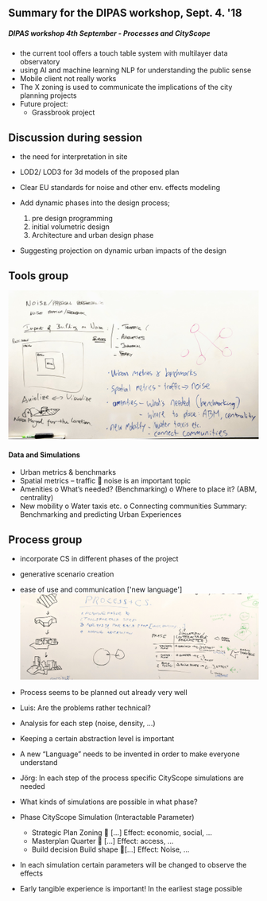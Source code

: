 ## Summary for the DIPAS workshop, Sept. 4. '18

##### DIPAS workshop 4th September - Processes and CityScope

- the current tool offers a touch table system with multilayer data observatory
- using AI and machine learning NLP for understanding the public sense
- Mobile client not really works
- The X zoning is used to communicate the implications of the city planning projects
- Future project:
  - Grassbrook project

## Discussion during session

- the need for interpretation in site
- LOD2/ LOD3 for 3d models of the proposed plan
- Clear EU standards for noise and other env. effects modeling
- Add dynamic phases into the design process;

  1. pre design programming
  2. initial volumetric design
  3. Architecture and urban design phase

- Suggesting projection on dynamic urban impacts of the design

## Tools group

![](./img/TOOLS.jpg)

#### Data and Simulations

- Urban metrics & benchmarks
- Spatial metrics – traffic  noise is an important topic
- Amenities
  o What’s needed? (Benchmarking)
  o Where to place it? (ABM, centrality)
- New mobility
  o Water taxis etc.
  o Connecting communities
  Summary: Benchmarking and predicting Urban Experiences

## Process group

- incorporate CS in different phases of the project
- generative scenario creation
- ease of use and communication ['new language']
  ![](./img/PROCESS.jpg)

- Process seems to be planned out already very well
- Luis: Are the problems rather technical?
- Analysis for each step (noise, density, …)
- Keeping a certain abstraction level is important
- A new “Language” needs to be invented in order to make everyone understand
- Jörg: In each step of the process specific CityScope simulations are needed
- What kinds of simulations are possible in what phase?
- Phase CityScope Simulation (Interactable Parameter)
  - Strategic Plan Zoning  […] Effect: economic, social, …
  - Masterplan Quarter  […] Effect: access, …
  - Build decision Build shape […] Effect: Noise, …
- In each simulation certain parameters will be changed to observe the effects
- Early tangible experience is important! In the earliest stage possible
